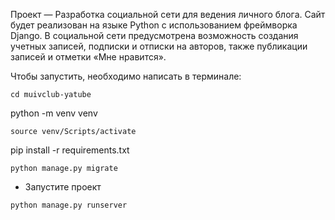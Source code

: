  
Проект — Разработка социальной сети для ведения личного блога. Сайт будет реализован на языке Python с использованием фреймворка Django. В социальной сети предусмотрена возможность создания учетных записей, подписки и отписки на авторов, также публикации записей и отметки «Мне нравится».

Чтобы запустить, необходимо написать в терминале:
```
cd muivclub-yatube
```
python -m venv venv
```
source venv/Scripts/activate
```
pip install -r requirements.txt
```
python manage.py migrate
```
- Запустите проект
```
python manage.py runserver
```
